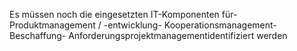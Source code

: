Es müssen noch die eingesetzten IT-Komponenten für- Produktmanagement / -entwicklung- Kooperationsmanagement- Beschaffung- Anforderungsprojektmanagementidentifiziert werden
